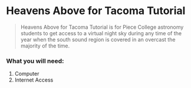 # Heavens Above for Tacoma Tutorial
 > Heavens Above for Tacoma Tutorial is for Piece College astronomy students to get access to a virtual night sky during any time of the year when the south sound region is covered in an overcast the majority of the time.
### What you will need: 
1. Computer
2. Internet Access
